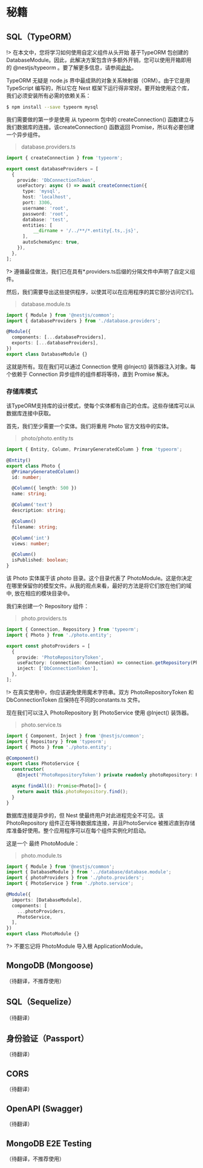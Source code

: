 # 秘籍

## SQL（TypeORM）

!> 在本文中，您将学习如何使用自定义组件从头开始 基于TypeORM 包创建的 DatabaseModule。因此，此解决方案包含许多额外开销，您可以使用开箱即用的  @nestjs/typeorm 。要了解更多信息，请参阅[此处](4.6/techniques?id=sql)。

TypeORM 无疑是 node.js 界中最成熟的对象关系映射器（ORM）。由于它是用 TypeScript 编写的，所以它在 Nest 框架下运行得非常好。要开始使用这个库，我们必须安装所有必需的依赖关系：

```bash
$ npm install --save typeorm mysql
```

我们需要做的第一步是使用 从 typeorm 包中的 createConnection() 函数建立与我们数据库的连接。该createConnection() 函数返回 Promise，所以有必要创建一个异步组件。

> database.providers.ts

```typescript
import { createConnection } from 'typeorm';

export const databaseProviders = [
  {
    provide: 'DbConnectionToken',
    useFactory: async () => await createConnection({
      type: 'mysql',
      host: 'localhost',
      port: 3306,
      username: 'root',
      password: 'root',
      database: 'test',
      entities: [
          __dirname + '/../**/*.entity{.ts,.js}',
      ],
      autoSchemaSync: true,
    }),
  },
];
```

?> 遵循最佳做法，我们已在具有*.providers.ts后缀的分隔文件中声明了自定义组件。

然后，我们需要导出这些提供程序，以使其可以在应用程序的其它部分访问它们。

> database.module.ts

```typescript
import { Module } from '@nestjs/common';
import { databaseProviders } from './database.providers';

@Module({
  components: [...databaseProviders],
  exports: [...databaseProviders],
})
export class DatabaseModule {}
```

这就是所有。现在我们可以通过 Connection 使用 @Inject() 装饰器注入对象。每个依赖于 Connection 异步组件的组件都将等待，直到 Promise 解决。

### 存储库模式

该TypeORM支持库的设计模式，使每个实体都有自己的仓库。这些存储库可以从数据库连接中获取。

首先，我们至少需要一个实体。我们将重用 Photo 官方文档中的实体。

> photo/photo.entity.ts

```typescript
import { Entity, Column, PrimaryGeneratedColumn } from 'typeorm';

@Entity()
export class Photo {
  @PrimaryGeneratedColumn()
  id: number;

  @Column({ length: 500 })
  name: string;

  @Column('text')
  description: string;

  @Column()
  filename: string;

  @Column('int')
  views: number;

  @Column()
  isPublished: boolean;
}
```

该 Photo 实体属于该 photo 目录。这个目录代表了 PhotoModule。这是你决定在哪里保留你的模型文件。从我的观点来看，最好的方法是将它们放在他们的域中, 放在相应的模块目录中。

我们来创建一个 Repository 组件：

> photo.providers.ts

```typescript
import { Connection, Repository } from 'typeorm';
import { Photo } from './photo.entity';

export const photoProviders = [
  {
    provide: 'PhotoRepositoryToken',
    useFactory: (connection: Connection) => connection.getRepository(Photo),
    inject: ['DbConnectionToken'],
  },
];
```

!> 在真实使用中，你应该避免使用魔术字符串。双方 PhotoRepositoryToken 和 DbConnectionToken 应保持在不同的constants.ts 文件。

现在我们可以注入 PhotoRepository 到 PhotoService 使用 @Inject() 装饰器。

> photo.service.ts

```typescript
import { Component, Inject } from '@nestjs/common';
import { Repository } from 'typeorm';
import { Photo } from './photo.entity';

@Component()
export class PhotoService {
  constructor(
    @Inject('PhotoRepositoryToken') private readonly photoRepository: Repository<Photo>) {}

  async findAll(): Promise<Photo[]> {
    return await this.photoRepository.find();
  }
}
```

数据库连接是异步的，但 Nest 使最终用户对此进程完全不可见。该 PhotoRepository 组件正在等待数据库连接，并且PhotoService 被推迟直到存储库准备好使用。整个应用程序可以在每个组件实例化时启动。

这是一个 最终 PhotoModule：

> photo.module.ts

```typescript
import { Module } from '@nestjs/common';
import { DatabaseModule } from '../database/database.module';
import { photoProviders } from './photo.providers';
import { PhotoService } from './photo.service';

@Module({
  imports: [DatabaseModule],
  components: [
    ...photoProviders,
    PhotoService,
  ],
})
export class PhotoModule {}
```

?> 不要忘记将 PhotoModule 导入根 ApplicationModule。

## MongoDB (Mongoose)

（待翻译，不推荐使用）

## SQL（Sequelize）

（待翻译）

## 身份验证（Passport）

（待翻译）

## CORS

（待翻译）

## OpenAPI (Swagger)

（待翻译）

## MongoDB E2E Testing

（待翻译，不推荐使用）